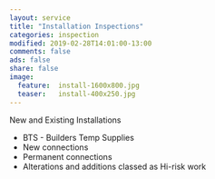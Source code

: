 ```yaml
---
layout: service
title: "Installation Inspections"
categories: inspection
modified: 2019-02-28T14:01:00-13:00
comments: false
ads: false
share: false
image:
  feature:  install-1600x800.jpg
  teaser:   install-400x250.jpg
---
```

New and Existing Installations

 - BTS -  Builders Temp Supplies
 - New connections
 - Permanent connections
 - Alterations and additions classed as Hi-risk work
